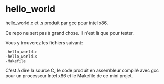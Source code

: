 # hello_world
hello_world.c et .s produit par gcc pour intel x86. 

Ce repo ne sert pas à grand chose. 
Il n'est là que pour tester.

Vous y trouverez les fichiers suivant:

    -hello_world.c
    -hello_world.s
    -Makefile 
    
C'est à dire la source C, le code produit en assembleur compilé avec gcc pour un processeur Intel x86 et le Makefile de ce mini projet.
